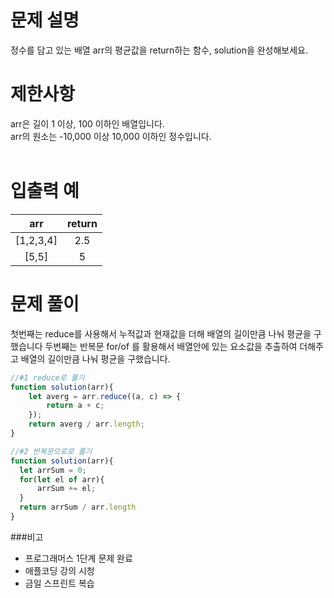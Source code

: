 # 문제 설명
정수를 담고 있는 배열 arr의 평균값을 return하는 함수, solution을 완성해보세요.
<br />
 
# 제한사항
arr은 길이 1 이상, 100 이하인 배열입니다. <br />
arr의 원소는 -10,000 이상 10,000 이하인 정수입니다. <br />
<br />
 
# 입출력 예
arr	|return
:-:|:-:
[1,2,3,4]|2.5
[5,5]|5

# 문제 풀이
첫번째는 reduce를 사용해서 누적값과 현재값을 더해 배열의 길이만큼 나눠 평균을 구했습니다
두번째는 반복문 for/of 를 활용해서 배열안에 있는 요소값을 추출하여 더해주고 배열의 길이만큼 나눠 평균을 구했습니다.

```js
//#1 reduce로 풀기
function solution(arr){
    let averg = arr.reduce((a, c) => {
        return a + c;
    });
    return averg / arr.length;
}
```

```js
//#2 반복문으로로 풀기
function solution(arr){
  let arrSum = 0;
  for(let el of arr){
      arrSum += el;
  }
  return arrSum / arr.length
}
```
 
###비고 
- 프로그래머스 1단계 문제 완료
- 애플코딩 강의 시청
- 금일 스프린트 복습
